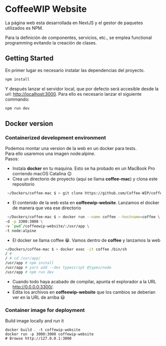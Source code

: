 # CoffeeWIP Website

La página web esta desarrollada en NextJS y el gestor de paquetes utilizados es NPM.

Para la definición de componentes, servicios, etc., se emplea functional programming evitando la creación de clases.

## Getting Started

En primer lugar es necesario instalar las dependencias del proyecto.

```bash
npm install
```

Y después lanzar el servidor local, que por defecto será accesible desde la url: [http://localhost:3000](http://localhost:3000). Para ello es necesario lanzar el siguiente commando:

```bash
npm run dev
```

## Docker version

### Containerized development environment

Podemos montar una version de la web en un docker para tests.  
Para ello usaremos una imagen node:alpine.  
Pasos:  
* Instala **docker** en tu maquina. Esto se ha probado en un MacBook Pro corriendo macOS Catalina :wink: 
* Crea un directorio de proyecto (aqui se llama **coffee-mac**) y clona este repositorio 

```bash
 ~/Dockers/coffee-mac $ > git clone https://github.com/Coffee-WIP/coffeewip-website.git 
```
* El contenido de la web esta en **coffeewip-website**. Lanzamos el docker de manera que vea ese directorio

```bash
 ~/Dockers/coffee-mac $ > docker run --name coffee --hostname=coffee \
-d -p 3300:3000 \
-v `pwd`/coffeewip-website/:/usr/app \
-t node:alpine
```
* El docker se llama coffee :grin:. Vamos dentro de **coffee** y lanzamos la web

```bash
~/Dockers/coffee-mac $ > docker exec -it coffee /bin/sh
/ # 
/ # cd /usr/app/
/usr/app # npm install
/usr/app # yarn add --dev typescript @types/node
/usr/app # npm run dev
```
* Cuando todo haya acabado de compilar, apunta el explorador a la URL http://0.0.0.0:3300/. 
* Edita los archivos en **coffeewip-website** que los cambios se deberian ver en la URL de arriba :smiley:


### Container image for deployment

Build image locally and run it
```
docker build . -t coffewip-website
docker run -p 3000:3000 coffewip-website
# Browse http://127.0.0.1:3000
```
